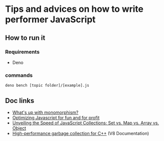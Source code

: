 # Tips and advices on how to write performer JavaScript

## How to run it

### Requirements

- Deno

### commands

``` shell
deno bench [topic folder]/[example].js
```

## Doc links

- [What's up with monomorphism?](https://mrale.ph/blog/2015/01/11/whats-up-with-monomorphism.html)
- [Optimizing Javascript for fun and for profit](https://romgrk.com/posts/optimizing-javascript)
- [Unveiling the Speed of JavaScript Collections: Set vs. Map vs. Array vs. Object](https://medium.com/@dm_md/unveiling-the-speed-of-javascript-collections-set-vs-map-vs-array-vs-object-3f6e44f24505)
- [High-performance garbage collection for C++](https://v8.dev/blog/high-performance-cpp-gc) (V8 Documentation)

